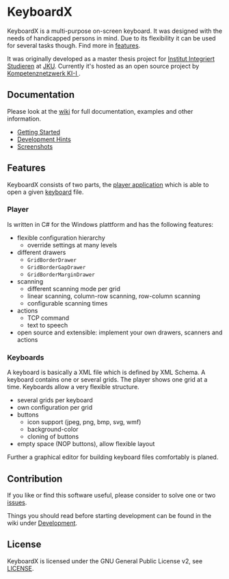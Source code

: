 # KeyboardX

KeyboardX is a multi-purpose on-screen keyboard. It was designed with the needs of handicapped persons in mind. Due to its flexibility it can be used for several tasks though. Find more in [features](#features).

It was originally developed as a master thesis project for [Institut Integriert Studieren](http://jku.at/iis) at [JKU](http://jku.at). Currently it's hosted as an open source project by [Kompetenznetzwerk KI-I ](http://ki-i.at).


## Documentation

Please look at the [wiki](https://github.com/asterics/KeyboardX/wiki) for full documentation, examples and other information.

 - [Getting Started](https://github.com/asterics/KeyboardX/wiki/Getting-Started)
 - [Development Hints](https://github.com/asterics/KeyboardX/wiki/Development)
 - [Screenshots](https://github.com/asterics/KeyboardX/wiki/Screenshots)

## Features

KeyboardX consists of two parts, the [player application](https://github.com/asterics/KeyboardX/blob/master/Player) which is able to open a given [keyboard](https://github.com/asterics/KeyboardX/blob/master/Keyboards/showroom) file.

### Player

Is written in C# for the Windows plattform and has the following features:
 - flexible configuration hierarchy
   - override settings at many levels
 - different drawers
   - `GridBorderDrawer`
   - `GridBorderGapDrawer`
   - `GridBorderMarginDrawer`
 - scanning
   - different scanning mode per grid
   - linear scanning, column-row scanning, row-column scanning
   - configurable scanning times
 - actions
   - TCP command
   - text to speech
 - open source and extensible: implement your own drawers, scanners and actions

### Keyboards

A keyboard is basically a XML file which is defined by XML Schema. A keyboard contains one or several grids. The player shows one grid at a time. Keyboards allow a very flexible structure.

 - several grids per keyboard
 - own configuration per grid
 - buttons
   - icon support (jpeg, png, bmp, svg, wmf)
   - background-color
   - cloning of buttons
 - empty space (NOP buttons), allow flexible layout

Further a graphical editor for building keyboard files comfortably is planed.


## Contribution

If you like or find this software useful, please consider to solve one or two [issues]( https://github.com/asterics/KeyboardX/issues?q=is%3Aopen+is%3Aissue+label%3Atodo).

Things you should read before starting development can be found in the wiki under  [Development](https://github.com/asterics/KeyboardX/wiki/Development).

## License

KeyboardX is licensed under the GNU General Public License v2, see [LICENSE](https://github.com/asterics/KeyboardX/blob/master/LICENSE).

